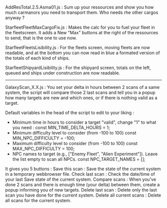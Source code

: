AddResTotal.2.5.Asma01.js :
  Sum up your ressources and show you how much carmanors you need to transport them.
  Who needs rhe other cargos anyway ?


StarfleetFleetMaxCargoFix.js :
  Makes the calc for you to fuel your fleet in the fleetscreen. It adds a New "Max" buttons at the right of the ressources to send, that is the one to use now.


StarfleetFleetsLisibility.js :
  For the fleets screen, moving fleets are now readable, and at the bottom you can now read in blue a formated version of the totals of each kind of ships.


StarfleetShipyardLisibility.js :
  For the shipyard screen, totals on the left, queued and ships under construction are now readable.

----------------------------
GalaxyScan_X.X.js :
  You set your delta in hours between 2 scans of a same system, the script will compare those 2 last scans and tell you in a popup how many targets are new and which ones, or if there is nothing valid as a target.
  
  Default variables in the head of the script to edit to your liking :
  - Minimum time in hours to consider a target "valid", change "1" to what you need :
    const MIN_TIME_DELTA_HOURS = 1;
  - Minimum difficulty level to consider (from -100 to 100)
    const MIN_NPC_DIFFICULTY = -100;
  - Maximum difficulty level to consider (from -100 to 100)
    const MAX_NPC_DIFFICULTY = 100;
  - NPC names to target (e.g., ["Enemy Fleet", "Alien Experiment"]).
    Leave the list empty to scan all NPCs.
    const NPC_TARGET_NAMES = [];
    
  It gives you 5 buttons :
    Save this scan              : Save the state of the current system in a temporary webbrowser file.
    Check last scan             : Check the date/time of your last Save state of the current system.
    Compare scans               : When you've done 2 scans and there is enough time (your delta) between them, create a popup informing you of new targets.
    Delete last scan            : Delete only the last scan you have done for the current system.
    Delete all current scans    : Delete all scans for the current system.
